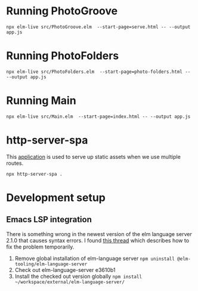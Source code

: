 # Running PhotoGroove

`npx elm-live src/PhotoGroove.elm  --start-page=serve.html -- --output app.js`

# Running PhotoFolders

`npx elm-live src/PhotoFolders.elm  --start-page=photo-folders.html -- --output app.js`

# Running Main
`npx elm-live src/Main.elm  --start-page=index.html -- --output app.js`


# http-server-spa

This [application](https://www.npmjs.com/package/http-server-spa) is
used to serve up static assets when we use multiple routes.

`npx http-server-spa .`




# Development setup

## Emacs LSP integration

There is something wrong in the newest version of the elm language
server 2.1.0 that causes syntax errors. I found [this
thread](https://github.com/elm-tooling/elm-language-server/issues/598)
which describes how to fix the problem temporarily.

1. Remove global installation of elm-language server `npm uninstall @elm-tooling/elm-language-server`
1. Check out elm-language-server e3610b1
1. Install the checked out version globally `npm install ~/workspace/external/elm-language-server/`
